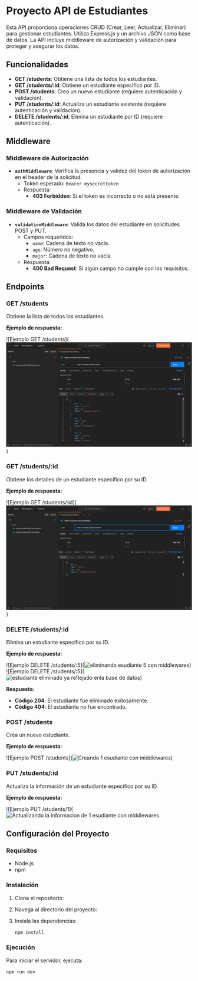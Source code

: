 # Proyecto API de Estudiantes

Esta API proporciona operaciones CRUD (Crear, Leer, Actualizar, Eliminar) para gestionar estudiantes. Utiliza Express.js y un archivo JSON como base de datos. La API incluye middleware de autorización y validación para proteger y asegurar los datos.

## Funcionalidades

- **GET /students**: Obtiene una lista de todos los estudiantes.
- **GET /students/:id**: Obtiene un estudiante específico por ID.
- **POST /students**: Crea un nuevo estudiante (requiere autenticación y validación).
- **PUT /students/:id**: Actualiza un estudiante existente (requiere autenticación y validación).
- **DELETE /students/:id**: Elimina un estudiante por ID (requiere autenticación).

## Middleware

### Middleware de Autorización

- **`authMiddleware`**: Verifica la presencia y validez del token de autorización en el header de la solicitud.
  - Token esperado: `Bearer mysecrettoken`
  - Respuesta:
    - **403 Forbidden**: Si el token es incorrecto o no está presente.

### Middleware de Validación

- **`validationMiddleware`**: Valida los datos del estudiante en solicitudes POST y PUT.
  - Campos requeridos:
    - `name`: Cadena de texto no vacía.
    - `age`: Número no negativo.
    - `major`: Cadena de texto no vacía.
  - Respuesta:
    - **400 Bad Request**: Si algún campo no cumple con los requisitos.

## Endpoints

### GET /students

Obtiene la lista de todos los estudiantes.

**Ejemplo de respuesta:**

![Ejemplo GET /students](![alt text](tareaC9\proyecto-api-estudiantes\assets\image.png))

### GET /students/:id

Obtiene los detalles de un estudiante específico por su ID.

**Ejemplo de respuesta:**

![Ejemplo GET /students/:id](![alt text](tareaC9\proyecto-api-estudiantes\assets\image-1.png))

### DELETE /students/:id

Elimina un estudiante específico por su ID.

**Ejemplo de respuesta:**

![Ejemplo DELETE /students/:5](![eliminando esudiante 5 con middlewares ](<(tareaC9\proyecto-api-estudiantes\assets\image-11.png)>))
![Ejemplo DELETE /students/:5](![estudiante eliminado ya reflejado enla base de datos](<(tareaC9\proyecto-api-estudiantes\assets\image-12.png)>))

**Respuesta:**

- **Código 204**: El estudiante fue eliminado exitosamente.
- **Código 404**: El estudiante no fue encontrado.

### POST /students

Crea un nuevo estudiante.

**Ejemplo de respuesta:**

![Ejemplo POST /students](![Creando 1 esudiante con middlewares](<![](![alt text](tareaC9\proyecto-api-estudiantes\assets\image-9.png))>))

### PUT /students/:id

Actualiza la información de un estudiante específico por su ID.

**Ejemplo de respuesta:**

![Ejemplo PUT /students/1](![Actualizando la informacion de 1 esudiante con middlewares](<![](![alt text](tareaC9\proyecto-api-estudiantes\assets\image-10.png)))>)

## Configuración del Proyecto

### Requisitos

- Node.js
- npm

### Instalación

1. Clona el repositorio:

2. Navega al directorio del proyecto:

3. Instala las dependencias:

   ```bash
   npm install
   ```

### Ejecución

Para iniciar el servidor, ejecuta:

```bash
npm run dev
```
